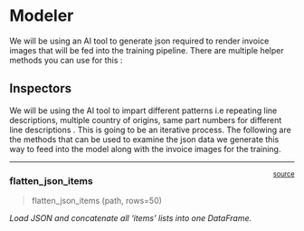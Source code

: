 # Modeler


<!-- WARNING: THIS FILE WAS AUTOGENERATED! DO NOT EDIT! -->

We will be using an AI tool to generate json required to render invoice
images that will be fed into the training pipeline. There are multiple
helper methods you can use for this :

## Inspectors

We will be using the AI tool to impart different patterns i.e repeating
line descriptions, multiple country of origins, same part numbers for
different line descriptions . This is going to be an iterative process.
The following are the methods that can be used to examine the json data
we generate this way to feed into the model along with the invoice
images for the training.

------------------------------------------------------------------------

<a
href="https://github.com/alix559/ocr_developer_kit/blob/main/ocr_developer_kit/modeler.py#L13"
target="_blank" style="float:right; font-size:smaller">source</a>

### flatten_json_items

>  flatten_json_items (path, rows=50)

*Load JSON and concatenate all ‘items’ lists into one DataFrame.*
